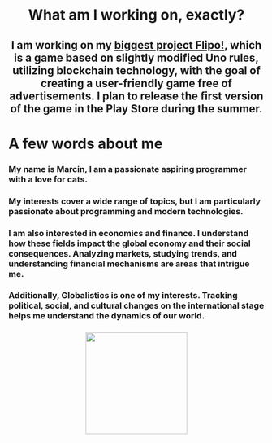 # <p align="center">What am I working on, exactly?</p>
## <p align="center">I am working on my [biggest project Flipo!](https://github.com/marcinserwer/Flipo-Game), which is a game based on slightly modified Uno rules, utilizing blockchain technology, with the goal of creating a user-friendly game free of advertisements. I plan to release the first version of the game in the Play Store during the summer.</p>

# A few words about me
### My name is Marcin, I am a passionate aspiring programmer with a love for cats.
### My interests cover a wide range of topics, but I am particularly passionate about programming and modern technologies.
### I am also interested in economics and finance. I understand how these fields impact the global economy and their social consequences. Analyzing markets, studying trends, and understanding financial mechanisms are areas that intrigue me.
### Additionally, Globalistics is one of my interests. Tracking political, social, and cultural changes on the international stage helps me understand the dynamics of our world.

###
<div align="center">
  <img height="200" src="https://media.tenor.com/BFTKJDgOwP0AAAAC/bitcoin-cheers.gif"  />
</div>
